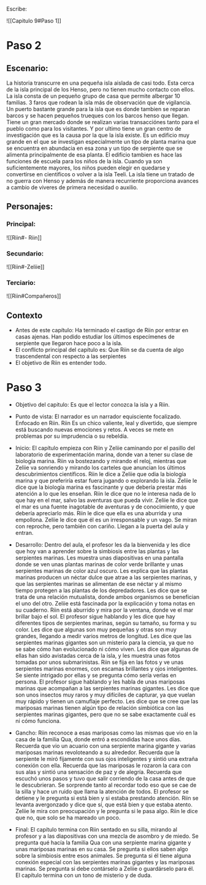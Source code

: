 Escribe:

![[Capitulo 9#Paso 1]]

# Paso 2

## Escenario:
La historia transcurre en una pequeña isla aislada de casi todo. Esta cerca de la isla principal de los Henso, pero no tienen mucho contacto con ellos. La isla consta de un pequeño grupo de casa que permite albergar 10 familias. 3 faros que rodean la isla más de observación que de vigilancia. Un puerto bastante grande para la isla que es donde tambien se reparan barcos y se hacen pequeños trueques con los barcos henso que llegan. Tiene un gran mercado donde se realizan varias transacciónes tanto para el pueblo como para los visitantes. Y por ultimo tiene un gran centro de investigación que es la causa por la que la isla existe. Es un edificio muy grande en el que se investigan especialmente un tipo de planta marina que se encuentra en abundacia en esa zona y un tipo de serpiente que se alimenta principalmente de esa planta. El edificio tambien es hace las funciones de escuela para los niños de la isla. Cuando ya son suficientemente mayores, los niños pueden elegir en quedarse y convertirse en cientificos o volver a la isla Teeli. La isla tiene un tratado de no guerra con Henso y además de manera recurriente proporciona avances a cambio de viveres de primera necesidad o auxilio.

## Personajes:
### Principal:
![[Riin#- Riin]]
### Secundario:
![[Riin#-Zeliie]]

### Terciario:
![[Riin#Compañeros]]


## Contexto
-   Antes de este capítulo:  Ha terminado el castigo de Riin por entrar en casas ajenas. Han podido estudiar los últimos especímenes de serpiente que llegaron hace poco a la isla.
-   El conflicto principal del capítulo es: Que Riin se da cuenta de algo trascendental con respecto a las serpientes
-   El objetivo de Riin es entender todo.
# Paso 3

- Objetivo del capitulo: Es que el lector conozca la isla y a Riin.

 - Punto de vista: El narrador es un narrador equisciente focalizado. Enfocado en Riin. Riin Es un chico valiente, leal y divertido, que siempre está buscando nuevas emociones y retos. A veces se mete en problemas por su imprudencia o su rebeldía.

- Inicio: El capítulo empieza con Riin y Zeliie caminando por el pasillo del laboratorio de experimentación marina, donde van a tener su clase de biología marina. Riin va bostezando y mirando el reloj, mientras que Zeliie va sonriendo y mirando los carteles que anuncian los últimos descubrimientos científicos. Riin le dice a Zeliie que odia la biología marina y que preferiría estar fuera jugando o explorando la isla. Zeliie le dice que la biología marina es fascinante y que debería prestar más atención a lo que les enseñan. Riin le dice que no le interesa nada de lo que hay en el mar, salvo las aventuras que pueda vivir. Zeliie le dice que el mar es una fuente inagotable de aventuras y de conocimiento, y que debería apreciarlo más. Riin le dice que ella es una aburrida y una empollona. Zeliie le dice que él es un irresponsable y un vago. Se miran con reproche, pero también con cariño. Llegan a la puerta del aula y entran.
    
- Desarrollo: Dentro del aula, el profesor les da la bienvenida y les dice que hoy van a aprender sobre la simbiosis entre las plantas y las serpientes marinas. Les muestra unas diapositivas en una pantalla donde se ven unas plantas marinas de color verde brillante y unas serpientes marinas de color azul oscuro. Les explica que las plantas marinas producen un néctar dulce que atrae a las serpientes marinas, y que las serpientes marinas se alimentan de ese néctar y al mismo tiempo protegen a las plantas de los depredadores. Les dice que se trata de una relación mutualista, donde ambos organismos se benefician el uno del otro. Zeliie está fascinada por la explicación y toma notas en su cuaderno. Riin está aburrido y mira por la ventana, donde ve el mar brillar bajo el sol. El profesor sigue hablando y les dice que hay diferentes tipos de serpientes marinas, según su tamaño, su forma y su color. Les dice que algunas son muy pequeñas y otras son muy grandes, llegando a medir varios metros de longitud. Les dice que las serpientes marinas gigantes son un misterio para la ciencia, ya que no se sabe cómo han evolucionado ni cómo viven. Les dice que algunas de ellas han sido avistadas cerca de la isla, y les muestra unas fotos tomadas por unos submarinistas. Riin se fija en las fotos y ve unas serpientes marinas enormes, con escamas brillantes y ojos inteligentes. Se siente intrigado por ellas y se pregunta cómo sería verlas en persona. El profesor sigue hablando y les habla de unas mariposas marinas que acompañan a las serpientes marinas gigantes. Les dice que son unos insectos muy raros y muy difíciles de capturar, ya que vuelan muy rápido y tienen un camuflaje perfecto. Les dice que se cree que las mariposas marinas tienen algún tipo de relación simbiótica con las serpientes marinas gigantes, pero que no se sabe exactamente cuál es ni cómo funciona.
    
- Gancho: Riin reconoce a esas mariposas como las mismas que vio en la casa de la familia Qua, donde entró a escondidas hace unos días. Recuerda que vio un acuario con una serpiente marina gigante y varias mariposas marinas revoloteando a su alrededor. Recuerda que la serpiente le miró fijamente con sus ojos inteligentes y sintió una extraña conexión con ella. Recuerda que las mariposas le rozaron la cara con sus alas y sintió una sensación de paz y de alegría. Recuerda que escuchó unos pasos y tuvo que salir corriendo de la casa antes de que le descubrieran. Se sorprende tanto al recordar todo eso que se cae de la silla y hace un ruido que llama la atención de todos. El profesor se detiene y le pregunta si está bien y si estaba prestando atención. Riin se levanta avergonzado y dice que sí, que está bien y que estaba atento. Zeliie le mira con preocupación y le pregunta si le pasa algo. Riin le dice que no, que solo se ha mareado un poco.
    
- Final: El capítulo termina con Riin sentado en su silla, mirando al profesor y a las diapositivas con una mezcla de asombro y de miedo. Se pregunta qué hacía la familia Qua con una serpiente marina gigante y unas mariposas marinas en su casa. Se pregunta si ellos saben algo sobre la simbiosis entre esos animales. Se pregunta si él tiene alguna conexión especial con las serpientes marinas gigantes y las mariposas marinas. Se pregunta si debe contárselo a Zeliie o guardárselo para él. El capítulo termina con un tono de misterio y de duda.